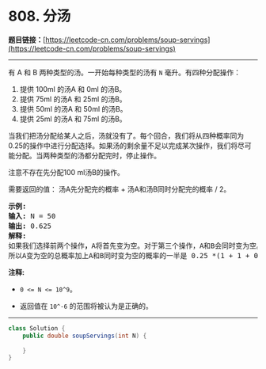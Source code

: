 # 808. 分汤

**题目链接：**[https://leetcode-cn.com/problems/soup-servings](https://leetcode-cn.com/problems/soup-servings)

---

<div class="content__1Y2H">
 <div class="notranslate">
  <p>有&nbsp;A&nbsp;和&nbsp;B 两种类型的汤。一开始每种类型的汤有&nbsp;<code>N</code>&nbsp;毫升。有四种分配操作：</p> 
  <ol> 
   <li>提供 100ml 的汤A 和 0ml 的汤B。</li> 
   <li>提供 75ml 的汤A 和 25ml 的汤B。</li> 
   <li>提供 50ml 的汤A 和 50ml 的汤B。</li> 
   <li>提供 25ml 的汤A 和 75ml 的汤B。</li> 
  </ol> 
  <p>当我们把汤分配给某人之后，汤就没有了。每个回合，我们将从四种概率同为0.25的操作中进行分配选择。如果汤的剩余量不足以完成某次操作，我们将尽可能分配。当两种类型的汤都分配完时，停止操作。</p> 
  <p>注意不存在先分配100 ml汤B的操作。</p> 
  <p>需要返回的值：&nbsp;汤A先分配完的概率 + 汤A和汤B同时分配完的概率 / 2。</p> 
  <pre class="language-text"><strong>示例:</strong>
<strong>输入:</strong> N = 50
<strong>输出:</strong> 0.625
<strong>解释:
</strong>如果我们选择前两个操作<strong>，</strong>A将首先变为空。对于第三个操作，A和B会同时变为空。对于第四个操作，B将首先变为空。<strong>
</strong>所以A变为空的总概率加上A和B同时变为空的概率的一半是 0.25 *(1 + 1 + 0.5 + 0)= 0.625。
</pre> 
  <p><strong>注释: </strong></p> 
  <ul> 
   <li><code>0 &lt;= N &lt;= 10^9</code>。</li> 
   <li> <p>返回值在&nbsp;<code>10^-6</code>&nbsp;的范围将被认为是正确的。</p> </li> 
  </ul> 
 </div>
</div>

---

```java
class Solution {
    public double soupServings(int N) {
        
    }
}
```